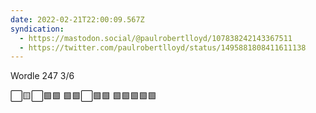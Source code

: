```yaml
---
date: 2022-02-21T22:00:09.567Z
syndication:
  - https://mastodon.social/@paulrobertlloyd/107838242143367511
  - https://twitter.com/paulrobertlloyd/status/1495881808411611138
---
```

Wordle 247 3/6

⬜️🟨⬜️🟩🟩
🟩🟩⬜️🟩🟩
🟩🟩🟩🟩🟩
